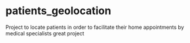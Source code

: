 # patients_geolocation
Project to locate patients in order to facilitate their home appointments by medical specialists
great project
